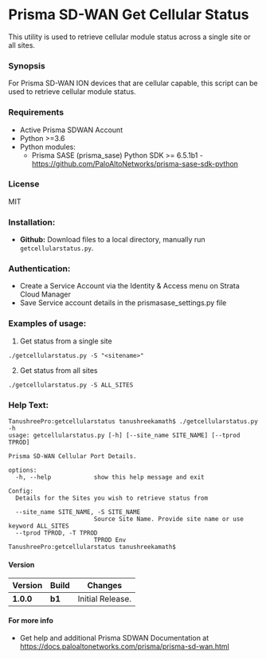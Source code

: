 # Prisma SD-WAN Get Cellular Status
This utility is used to retrieve cellular module status across a single site or all sites. 

### Synopsis
For Prisma SD-WAN ION devices that are cellular capable, this script can be used to retrieve cellular module status.


### Requirements
* Active Prisma SDWAN Account
* Python >=3.6
* Python modules:
    * Prisma SASE (prisma_sase) Python SDK >= 6.5.1b1 - <https://github.com/PaloAltoNetworks/prisma-sase-sdk-python>

### License
MIT

### Installation:
 - **Github:** Download files to a local directory, manually run `getcellularstatus.py`. 

### Authentication:
 - Create a Service Account via the Identity & Access menu on Strata Cloud Manager
 - Save Service account details in the prismasase_settings.py file

### Examples of usage:
1. Get status from a single site
```angular2html
./getcellularstatus.py -S "<sitename>"
```
2. Get status from all sites
```angular2html
./getcellularstatus.py -S ALL_SITES
```

### Help Text:
```angular2
TanushreePro:getcellularstatus tanushreekamath$ ./getcellularstatus.py -h
usage: getcellularstatus.py [-h] [--site_name SITE_NAME] [--tprod TPROD]

Prisma SD-WAN Cellular Port Details.

options:
  -h, --help            show this help message and exit

Config:
  Details for the Sites you wish to retrieve status from

  --site_name SITE_NAME, -S SITE_NAME
                        Source Site Name. Provide site name or use keyword ALL_SITES
  --tprod TPROD, -T TPROD
                        TPROD Env
TanushreePro:getcellularstatus tanushreekamath$ 
```

#### Version
| Version | Build | Changes |
| ------- | ----- | ------- |
| **1.0.0** | **b1** | Initial Release. |


#### For more info
 * Get help and additional Prisma SDWAN Documentation at <https://docs.paloaltonetworks.com/prisma/prisma-sd-wan.html>

